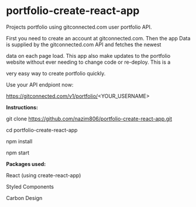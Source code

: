 # portfolio-create-react-app

Projects portfolio using gitconnected.com user portfolio API.


First you need to create an account at gitconnected.com. Then the app Data is supplied by the gitconnected.com API and fetches the newest 

data on each page load. This app also make updates to the portfolio website without ever needing to change code or re-deploy. This is a 

very easy way to create portfolio quickly.

Use your API endpiont now:

https://gitconnected.com/v1/portfolio/<YOUR_USERNAME>



**Instructions:**

git clone https://github.com/nazim806/portfolio-create-react-app.git

cd portfolio-create-react-app

npm install

npm start

**Packages used:**

React (using create-react-app)

Styled Components

Carbon Design
